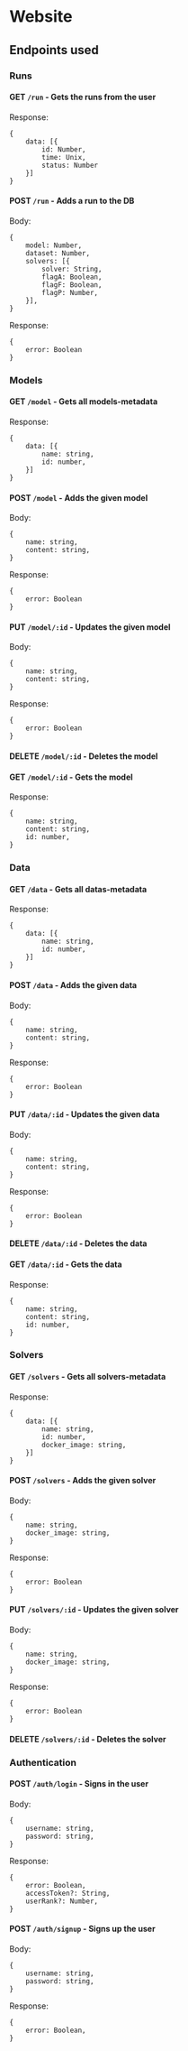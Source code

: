 # Website

## Endpoints used

### Runs
#### GET `/run` - Gets the runs from the user
Response:
```
{
    data: [{
        id: Number,
        time: Unix,
        status: Number
    }]
}
```

#### POST `/run` - Adds a run to the DB
Body:
```
{
    model: Number,
    dataset: Number,
    solvers: [{
        solver: String,
        flagA: Boolean,
        flagF: Boolean,
        flagP: Number,
    }],
}
```
Response:
```
{
    error: Boolean
}
```

### Models
#### GET `/model` - Gets all models-metadata
Response:
```
{
    data: [{
        name: string,
        id: number,
    }]
}
```

#### POST `/model` - Adds the given model
Body:
```
{
    name: string,
    content: string,
}
```
Response:
```
{
    error: Boolean
}
```
#### PUT `/model/:id` - Updates the given model
Body:
```
{
    name: string,
    content: string,
}
```
Response:
```
{
    error: Boolean
}
```

#### DELETE `/model/:id` - Deletes the model

#### GET `/model/:id` - Gets the model
Response:
```
{
    name: string,
    content: string,
    id: number,
}
```

### Data
#### GET `/data` - Gets all datas-metadata
Response:
```
{
    data: [{
        name: string,
        id: number,
    }]
}
```

#### POST `/data` - Adds the given data
Body:
```
{
    name: string,
    content: string,
}
```
Response:
```
{
    error: Boolean
}
```
#### PUT `/data/:id` - Updates the given data
Body:
```
{
    name: string,
    content: string,
}
```
Response:
```
{
    error: Boolean
}
```

#### DELETE `/data/:id` - Deletes the data

#### GET `/data/:id` - Gets the data
Response:
```
{
    name: string,
    content: string,
    id: number,
}
```


### Solvers
#### GET `/solvers` - Gets all solvers-metadata
Response:
```
{
    data: [{
        name: string,
        id: number,
        docker_image: string,
    }]
}
```

#### POST `/solvers` - Adds the given solver
Body:
```
{
    name: string,
    docker_image: string,
}
```
Response:
```
{
    error: Boolean
}
```
#### PUT `/solvers/:id` - Updates the given solver
Body:
```
{
    name: string,
    docker_image: string,
}
```
Response:
```
{
    error: Boolean
}
```

#### DELETE `/solvers/:id` - Deletes the solver


### Authentication

#### POST `/auth/login` - Signs in the user
Body:
```
{
    username: string,
    password: string,
}
```
Response:
```
{
    error: Boolean,
    accessToken?: String,
    userRank?: Number,
}
```

#### POST `/auth/signup` - Signs up the user
Body:
```
{
    username: string,
    password: string,
}
```
Response:
```
{
    error: Boolean,
}
```
